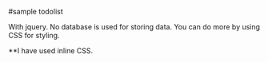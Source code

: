 #sample todolist

With jquery.
No database is used for storing data.
You can do more by using CSS for styling.

**I have used inline CSS.
